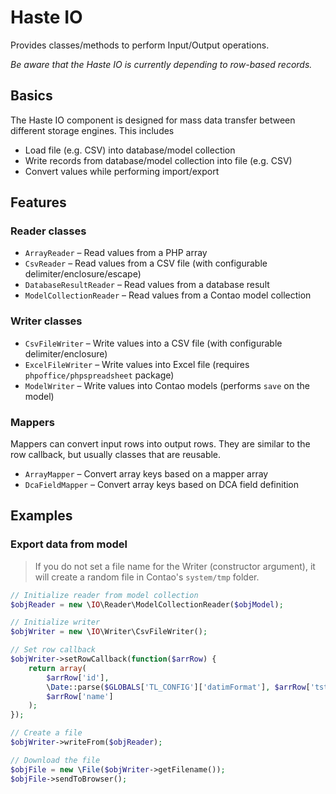 # Haste IO

Provides classes/methods to perform Input/Output operations.

*Be aware that the Haste IO is currently depending to row-based records.*


## Basics ##

The Haste IO component is designed for mass data transfer between different storage engines. This includes

- Load file (e.g. CSV) into database/model collection
- Write records from database/model collection into file (e.g. CSV)
- Convert values while performing import/export


## Features ##


### Reader classes ###

- `ArrayReader` – Read values from a PHP array
- `CsvReader` – Read values from a CSV file (with configurable delimiter/enclosure/escape)
- `DatabaseResultReader` – Read values from a database result
- `ModelCollectionReader` – Read values from a Contao model collection


### Writer classes ###

- `CsvFileWriter` – Write values into a CSV file (with configurable delimiter/enclosure)
- `ExcelFileWriter` – Write values into Excel file (requires `phpoffice/phpspreadsheet` package)
- `ModelWriter` – Write values into Contao models (performs `save` on the model)


### Mappers ###

Mappers can convert input rows into output rows. They are similar to the row callback, but
usually classes that are reusable.

- `ArrayMapper` – Convert array keys based on a mapper array
- `DcaFieldMapper` – Convert array keys based on DCA field definition


## Examples ##

### Export data from model ###

> If you do not set a file name for the Writer (constructor argument), it will create a random file
> in Contao's `system/tmp` folder.

```php
// Initialize reader from model collection
$objReader = new \IO\Reader\ModelCollectionReader($objModel);

// Initialize writer
$objWriter = new \IO\Writer\CsvFileWriter();

// Set row callback
$objWriter->setRowCallback(function($arrRow) {
    return array(
        $arrRow['id'],
        \Date::parse($GLOBALS['TL_CONFIG']['datimFormat'], $arrRow['tstamp']),
        $arrRow['name']
    );
});

// Create a file
$objWriter->writeFrom($objReader);

// Download the file
$objFile = new \File($objWriter->getFilename());
$objFile->sendToBrowser();
```
